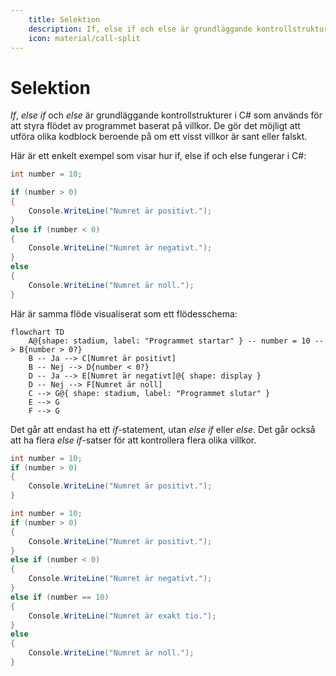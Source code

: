 ```yaml
---
    title: Selektion
    description: If, else if och else är grundläggande kontrollstrukturer i C#.
    icon: material/call-split
---
```


# Selektion

*If*, *else if* och *else* är grundläggande kontrollstrukturer i C# som används för att styra flödet av programmet baserat på villkor. De gör det möjligt att utföra olika kodblock beroende på om ett visst villkor är sant eller falskt.

Här är ett enkelt exempel som visar hur if, else if och else fungerar i C#:

```csharp
int number = 10;

if (number > 0)
{
    Console.WriteLine("Numret är positivt.");
}
else if (number < 0)
{
    Console.WriteLine("Numret är negativt.");
}
else
{
    Console.WriteLine("Numret är noll.");
}
``` 

Här är samma flöde visualiserat som ett flödesschema:


```mermaid
flowchart TD
    A@{shape: stadium, label: "Programmet startar" } -- number = 10 --> B{number > 0?}
    B -- Ja --> C[Numret är positivt]
    B -- Nej --> D{number < 0?}
    D -- Ja --> E[Numret är negativt]@{ shape: display }
    D -- Nej --> F[Numret är noll]
    C --> G@{ shape: stadium, label: "Programmet slutar" }
    E --> G
    F --> G
```

Det går att endast ha ett *if*-statement, utan *else if* eller *else*. Det går också att ha flera *else if*-satser för att kontrollera flera olika villkor.

```csharp
int number = 10;
if (number > 0)
{
    Console.WriteLine("Numret är positivt.");
}
```

```csharp
int number = 10;
if (number > 0)
{
    Console.WriteLine("Numret är positivt.");
}
else if (number < 0)
{
    Console.WriteLine("Numret är negativt.");
}
else if (number == 10)
{
    Console.WriteLine("Numret är exakt tio.");
}
else
{
    Console.WriteLine("Numret är noll.");
}
```

